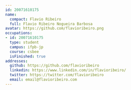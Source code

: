 ```yaml
---
id: 20071610175
name:
  compact: Flavio Ribeiro
  full: Flavio Ribeiro Nogueira Barbosa
avatar: https://github.com/flavioribeiro.png
occupations:
- id: 20071610175
  type: student
  campus: ifpb-jp
  course: csbee
  isFinished: true
addresses:
  github: https://github.com/flavioribeiro
  linkedin: https://www.linkedin.com/in/flavioribeiro/
  twitter: https://twitter.com/flavioribeiro
  email: email@flavioribeiro.com
---
```

